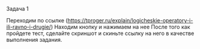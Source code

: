Задача 1

Переходим по ссылке (https://tproger.ru/explain/logicheskie-operatory-i-ili-ravno-i-drugie/)
Находим кнопку  и нажимаем на нее
После того как пройдете тест, сделайте скриншот и скиньте ссылку на него в качестве выполнения задания.